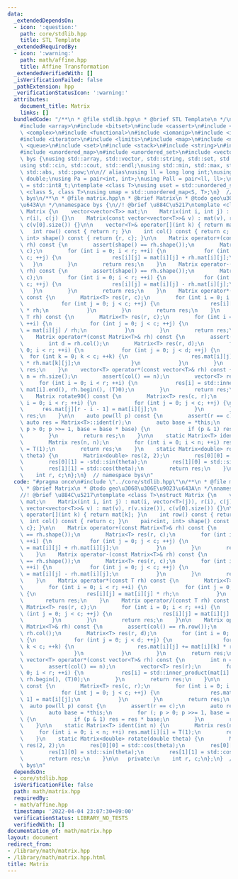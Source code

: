 ```yaml
---
data:
  _extendedDependsOn:
  - icon: ':question:'
    path: core/stdlib.hpp
    title: STL Template
  _extendedRequiredBy:
  - icon: ':warning:'
    path: math/affine.hpp
    title: Affine Transformation
  _extendedVerifiedWith: []
  _isVerificationFailed: false
  _pathExtension: hpp
  _verificationStatusIcon: ':warning:'
  attributes:
    document_title: Matrix
    links: []
  bundledCode: "/**\n * @file stdlib.hpp\n * @brief STL Template\n */\n#include <algorithm>\n\
    #include <array>\n#include <bitset>\n#include <cassert>\n#include <cmath>\n#include\
    \ <complex>\n#include <functional>\n#include <iomanip>\n#include <iostream>\n\
    #include <iterator>\n#include <limits>\n#include <map>\n#include <numeric>\n#include\
    \ <queue>\n#include <set>\n#include <stack>\n#include <string>\n#include <type_traits>\n\
    #include <unordered_map>\n#include <unordered_set>\n#include <vector>\n\nnamespace\
    \ bys {\nusing std::array, std::vector, std::string, std::set, std::map, std::pair;\n\
    using std::cin, std::cout, std::endl;\nusing std::min, std::max, std::sort, std::reverse,\
    \ std::abs, std::pow;\n\n// alias\nusing ll = long long int;\nusing ld = long\
    \ double;\nusing Pa = pair<int, int>;\nusing Pall = pair<ll, ll>;\nusing ibool\
    \ = std::int8_t;\ntemplate <class T>\nusing uset = std::unordered_set<T>;\ntemplate\
    \ <class S, class T>\nusing umap = std::unordered_map<S, T>;\n}  // namespace\
    \ bys\n/**\n * @file matrix.hpp\n * @brief Matrix\n * @todo geo\u3068\u306E\u9023\
    \u643A\n */\nnamespace bys {\n//! @brief \u884C\u5217\ntemplate <class T>\nstruct\
    \ Matrix {\n    vector<vector<T>> mat;\n    Matrix(int i, int j) : mat(i, vector<T>(j)),\
    \ r(i), c(j) {}\n    Matrix(const vector<vector<T>>& v) : mat(v), r(v.size()),\
    \ c(v[0].size()) {}\n\n    vector<T>& operator[](int k) { return mat[k]; }\n \
    \   int row() const { return r; }\n    int col() const { return c; }\n    pair<int,\
    \ int> shape() const { return {r, c}; }\n\n    Matrix operator+(const Matrix<T>&\
    \ rh) const {\n        assert(shape() == rh.shape());\n        Matrix<T> res(r,\
    \ c);\n        for (int i = 0; i < r; ++i) {\n            for (int j = 0; j <\
    \ c; ++j) {\n                res[i][j] = mat[i][j] + rh.mat[i][j];\n         \
    \   }\n        }\n        return res;\n    }\n    Matrix operator-(const Matrix<T>&\
    \ rh) const {\n        assert(shape() == rh.shape());\n        Matrix<T> res(r,\
    \ c);\n        for (int i = 0; i < r; ++i) {\n            for (int j = 0; j <\
    \ c; ++j) {\n                res[i][j] = mat[i][j] - rh.mat[i][j];\n         \
    \   }\n        }\n        return res;\n    }\n    Matrix operator*(const T rh)\
    \ const {\n        Matrix<T> res(r, c);\n        for (int i = 0; i < r; ++i) {\n\
    \            for (int j = 0; j < c; ++j) {\n                res[i][j] = mat[i][j]\
    \ * rh;\n            }\n        }\n        return res;\n    }\n    Matrix operator/(const\
    \ T rh) const {\n        Matrix<T> res(r, c);\n        for (int i = 0; i < r;\
    \ ++i) {\n            for (int j = 0; j < c; ++j) {\n                res[i][j]\
    \ = mat[i][j] / rh;\n            }\n        }\n        return res;\n    }\n\n\
    \    Matrix operator*(const Matrix<T>& rh) const {\n        assert(col() == rh.row());\n\
    \        int d = rh.col();\n        Matrix<T> res(r, d);\n        for (int i =\
    \ 0; i < r; ++i) {\n            for (int j = 0; j < d; ++j) {\n              \
    \  for (int k = 0; k < c; ++k) {\n                    res.mat[i][j] += mat[i][k]\
    \ * rh.mat[k][j];\n                }\n            }\n        }\n        return\
    \ res;\n    }\n    vector<T> operator*(const vector<T>& rh) const {\n        int\
    \ n = rh.size();\n        assert(col() == n);\n        vector<T> res(r);\n   \
    \     for (int i = 0; i < r; ++i) {\n            res[i] = std::inner_product(mat[i].begin(),\
    \ mat[i].end(), rh.begin(), (T)0);\n        }\n        return res;\n    }\n\n\
    \    Matrix rotate90() const {\n        Matrix<T> res(c, r);\n        for (int\
    \ i = 0; i < r; ++i) {\n            for (int j = 0; j < c; ++j) {\n          \
    \      res.mat[j][r - i - 1] = mat[i][j];\n            }\n        }\n        return\
    \ res;\n    }\n\n    auto pow(ll p) const {\n        assert(r == c);\n       \
    \ auto res = Matrix<T>::ident(r);\n        auto base = *this;\n        for (;\
    \ p > 0; p >>= 1, base = base * base) {\n            if (p & 1) res = res * base;\n\
    \        }\n        return res;\n    }\n\n    static Matrix<T> ident(int n) {\n\
    \        Matrix res(n, n);\n        for (int i = 0; i < n; ++i) res.mat[i][i]\
    \ = T(1);\n        return res;\n    }\n    static Matrix<double> rotate(double\
    \ theta) {\n        Matrix<double> res(2, 2);\n        res[0][0] = std::cos(theta);\n\
    \        res[0][1] = -std::sin(theta);\n        res[1][0] = std::sin(theta);\n\
    \        res[1][1] = std::cos(theta);\n        return res;\n    }\n\n   private:\n\
    \    int r, c;\n};\n}  // namespace bys\n"
  code: "#pragma once\n#include \"../core/stdlib.hpp\"\n/**\n * @file matrix.hpp\n\
    \ * @brief Matrix\n * @todo geo\u3068\u306E\u9023\u643A\n */\nnamespace bys {\n\
    //! @brief \u884C\u5217\ntemplate <class T>\nstruct Matrix {\n    vector<vector<T>>\
    \ mat;\n    Matrix(int i, int j) : mat(i, vector<T>(j)), r(i), c(j) {}\n    Matrix(const\
    \ vector<vector<T>>& v) : mat(v), r(v.size()), c(v[0].size()) {}\n\n    vector<T>&\
    \ operator[](int k) { return mat[k]; }\n    int row() const { return r; }\n  \
    \  int col() const { return c; }\n    pair<int, int> shape() const { return {r,\
    \ c}; }\n\n    Matrix operator+(const Matrix<T>& rh) const {\n        assert(shape()\
    \ == rh.shape());\n        Matrix<T> res(r, c);\n        for (int i = 0; i < r;\
    \ ++i) {\n            for (int j = 0; j < c; ++j) {\n                res[i][j]\
    \ = mat[i][j] + rh.mat[i][j];\n            }\n        }\n        return res;\n\
    \    }\n    Matrix operator-(const Matrix<T>& rh) const {\n        assert(shape()\
    \ == rh.shape());\n        Matrix<T> res(r, c);\n        for (int i = 0; i < r;\
    \ ++i) {\n            for (int j = 0; j < c; ++j) {\n                res[i][j]\
    \ = mat[i][j] - rh.mat[i][j];\n            }\n        }\n        return res;\n\
    \    }\n    Matrix operator*(const T rh) const {\n        Matrix<T> res(r, c);\n\
    \        for (int i = 0; i < r; ++i) {\n            for (int j = 0; j < c; ++j)\
    \ {\n                res[i][j] = mat[i][j] * rh;\n            }\n        }\n \
    \       return res;\n    }\n    Matrix operator/(const T rh) const {\n       \
    \ Matrix<T> res(r, c);\n        for (int i = 0; i < r; ++i) {\n            for\
    \ (int j = 0; j < c; ++j) {\n                res[i][j] = mat[i][j] / rh;\n   \
    \         }\n        }\n        return res;\n    }\n\n    Matrix operator*(const\
    \ Matrix<T>& rh) const {\n        assert(col() == rh.row());\n        int d =\
    \ rh.col();\n        Matrix<T> res(r, d);\n        for (int i = 0; i < r; ++i)\
    \ {\n            for (int j = 0; j < d; ++j) {\n                for (int k = 0;\
    \ k < c; ++k) {\n                    res.mat[i][j] += mat[i][k] * rh.mat[k][j];\n\
    \                }\n            }\n        }\n        return res;\n    }\n   \
    \ vector<T> operator*(const vector<T>& rh) const {\n        int n = rh.size();\n\
    \        assert(col() == n);\n        vector<T> res(r);\n        for (int i =\
    \ 0; i < r; ++i) {\n            res[i] = std::inner_product(mat[i].begin(), mat[i].end(),\
    \ rh.begin(), (T)0);\n        }\n        return res;\n    }\n\n    Matrix rotate90()\
    \ const {\n        Matrix<T> res(c, r);\n        for (int i = 0; i < r; ++i) {\n\
    \            for (int j = 0; j < c; ++j) {\n                res.mat[j][r - i -\
    \ 1] = mat[i][j];\n            }\n        }\n        return res;\n    }\n\n  \
    \  auto pow(ll p) const {\n        assert(r == c);\n        auto res = Matrix<T>::ident(r);\n\
    \        auto base = *this;\n        for (; p > 0; p >>= 1, base = base * base)\
    \ {\n            if (p & 1) res = res * base;\n        }\n        return res;\n\
    \    }\n\n    static Matrix<T> ident(int n) {\n        Matrix res(n, n);\n   \
    \     for (int i = 0; i < n; ++i) res.mat[i][i] = T(1);\n        return res;\n\
    \    }\n    static Matrix<double> rotate(double theta) {\n        Matrix<double>\
    \ res(2, 2);\n        res[0][0] = std::cos(theta);\n        res[0][1] = -std::sin(theta);\n\
    \        res[1][0] = std::sin(theta);\n        res[1][1] = std::cos(theta);\n\
    \        return res;\n    }\n\n   private:\n    int r, c;\n};\n}  // namespace\
    \ bys\n"
  dependsOn:
  - core/stdlib.hpp
  isVerificationFile: false
  path: math/matrix.hpp
  requiredBy:
  - math/affine.hpp
  timestamp: '2022-04-04 23:07:30+09:00'
  verificationStatus: LIBRARY_NO_TESTS
  verifiedWith: []
documentation_of: math/matrix.hpp
layout: document
redirect_from:
- /library/math/matrix.hpp
- /library/math/matrix.hpp.html
title: Matrix
---
```


